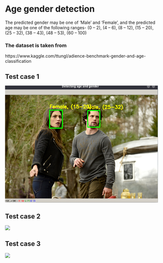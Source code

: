# Age gender detection
The predicted gender may be one of ‘Male’ and ‘Female’, and the predicted age may be one of the following ranges- (0 – 2), (4 – 6), (8 – 12), (15 – 20), (25 – 32), (38 – 43), (48 – 53), (60 – 100) 

<h3> The dataset is taken from </h3>
https://www.kaggle.com/ttungl/adience-benchmark-gender-and-age-classification

<h2>Test case 1 </h2>
<img width=1000 src="screenshot/detected_img1.png"/>

<h2>Test case 2 </h2>
<img width=1000 src="screenshot/detected_imgage2.png"/>

<h2>Test case 3 </h2>
<img width=1000 src="screenshot/detected_imgage3.png"/>